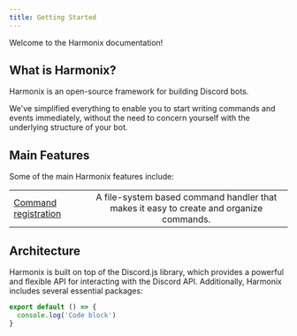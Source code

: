 ```yaml
---
title: Getting Started
---
```


Welcome to the Harmonix documentation!

## What is Harmonix?

Harmonix is an open-source framework for building Discord bots.

We've simplified everything to enable you to start writing commands and events immediately, without the need to concern yourself with the underlying structure of your bot.

## Main Features

Some of the main Harmonix features include:

|   |   |
|---------------------------|:-------------------------------------------------------------------------------------:|
| [Command registration](/) | A file-system based command handler that makes it easy to create and organize commands. |

## Architecture

Harmonix is built on top of the Discord.js library, which provides a powerful and flexible API for interacting with the Discord API. Additionally, Harmonix includes several essential packages:

```javascript [file.js]{4-6,7} icon=bxl:typescript
export default () => {
  console.log('Code block')
}
```
